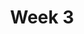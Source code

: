 ---
title: Week 3
days:
  - date: 2019-09-09
    events:
      "**Lab**{: .label } [Lab 3](http://data100.datahub.berkeley.edu/hub/user-redirect/git-sync?repo=https://github.com/DS-100/fa19&subPath=lab/lab03/) (due Sept. 11)":
      "**Vitamin**{: .label } [Vitamin 3](https://www.gradescope.com/courses/57158/assignments/240805) (due Sept. 9)":
      "**Homework**{: .label } [Homework 2](http://data100.datahub.berkeley.edu/hub/user-redirect/git-sync?repo=https://github.com/DS-100/fa19&subPath=hw/hw2) (due Sept. 14)":
  - date: 2019-09-10
    events:
      "[Pandas I](https://docs.google.com/presentation/d/1RjphqhsYezBVklHqPvJvzaunQc0wAojFbZMHmixD8Yw) ([webcast](https://www.youtube.com/watch?v=HYfpePyi7Vk)) ([code](https://github.com/DS-100/fa19/tree/master/lecture/lec04))":
        "[Ch. 3](https://www.textbook.ds100.org/ch/03/pandas_intro.html)"
      "Intro to Pandas if you've taken Data 8 ([zip](https://github.com/DS-100/fa19/tree/master/lecture/lec04/pandas_for_data8_students.zip))":
  - date: 2019-09-11
    events:
      "**Discussion**{: .label } [Discussion 3](../resources/assets/discussions/disc03.pdf)":
  - date: 2019-09-12
    events:
      "Pandas II":
        "[Ch. 3](https://www.textbook.ds100.org/ch/03/pandas_intro.html)"
---